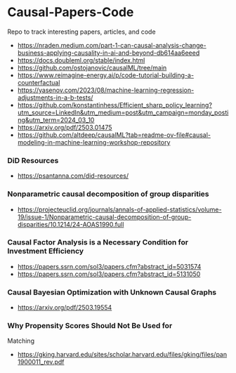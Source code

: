 # Causal-Papers-Code
Repo to track interesting papers, articles, and code

- https://nraden.medium.com/part-1-can-causal-analysis-change-business-applying-causality-in-ai-and-beyond-db614aa6eeed
- https://docs.doubleml.org/stable/index.html
- https://github.com/ostojanovic/causalML/tree/main
- https://www.reimagine-energy.ai/p/code-tutorial-building-a-counterfactual
- https://yasenov.com/2023/08/machine-learning-regression-adjustments-in-a-b-tests/
- https://github.com/konstantinhess/Efficient_sharp_policy_learning?utm_source=LinkedIn&utm_medium=post&utm_campaign=monday_posting&utm_term=2024_03_10
- https://arxiv.org/pdf/2503.01475
- https://github.com/altdeep/causalML?tab=readme-ov-file#causal-modeling-in-machine-learning-workshop-repository

### DiD Resources

- https://psantanna.com/did-resources/

### Nonparametric causal decomposition of group disparities

- https://projecteuclid.org/journals/annals-of-applied-statistics/volume-19/issue-1/Nonparametric-causal-decomposition-of-group-disparities/10.1214/24-AOAS1990.full

### Causal Factor Analysis is a Necessary Condition for Investment Efficiency

- https://papers.ssrn.com/sol3/papers.cfm?abstract_id=5031574
- https://papers.ssrn.com/sol3/papers.cfm?abstract_id=5131050

### Causal Bayesian Optimization with Unknown Causal Graphs
- https://arxiv.org/pdf/2503.19554

### Why Propensity Scores Should Not Be Used for
Matching
- https://gking.harvard.edu/sites/scholar.harvard.edu/files/gking/files/pan1900011_rev.pdf
